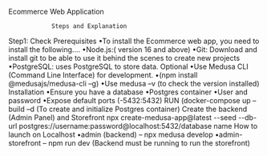 Ecommerce Web Application

                Steps and Explanation
Step1: Check Prerequisites
        •To install the Ecommerce web app, you need to install the following….
        •Node.js:( version 16 and above)
        •Git: Download and install git to be able to use it behind the scenes to create new projects
        •PostgreSQL: uses PostgreSQL to store data.
Optional
        •Use Medusa CLI (Command Line Interface) for development.
        •(npm install @medusajs/medusa-cli –g)
        •Use medusa –v (to check the version installed)
Installation
        •Ensure you have a database
        •Postgres container
        •User and password
        •Expose default ports (-5432:5432)
RUN (docker-compose up –build –d (To create and initialize Postgres container)
                    Create the backend (Admin Panel) and Storefront
npx create-medusa-app@latest --seed --db-url postgres://username:password@localhost:5432/database name
How to launch on Localhost
        •admin (backend) – npx medusa develop
        •admin-storefront – npm run dev (Backend must be running to run the storefront)
